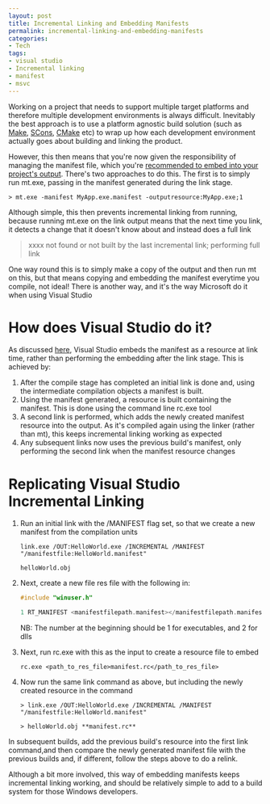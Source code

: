 ```yaml
---
layout: post
title: Incremental Linking and Embedding Manifests
permalink: incremental-linking-and-embedding-manifests
categories:
- Tech
tags:
- visual studio
- Incremental linking
- manifest
- msvc
---
```

Working on a project that needs to support multiple target platforms and therefore multiple development environments is always difficult. Inevitably the best approach is to use a platform agnostic build solution (such as [Make](http://www.gnu.org/software/make/), [SCons](http://www.scons.org/), [CMake](http://www.cmake.org/) etc) to wrap up how each development environment actually goes about building and linking the product.

However, this then means that you're now given the responsibility of managing the manifest file, which you're [recommended to embed into your project's output](http://msdn.microsoft.com/en-us/library/ms235591%28v=vs.80%29.aspx). There's two approaches to do this. The first is to simply run mt.exe, passing in the manifest generated during the link stage.

```
> mt.exe -manifest MyApp.exe.manifest -outputresource:MyApp.exe;1
```

Although simple, this then prevents incremental linking from running, because running mt.exe on the link output means that the next time you link, it detects a change that it doesn't know about and instead does a full link

> xxxx not found or not built by the last incremental link;
> performing full link

One way round this is to simply make a copy of the output and then run mt on this, but that means copying and embedding the manifest everytime you compile, not ideal! There is another way, and it's the way Microsoft do it when using Visual Studio

# How does Visual Studio do it?

As discussed [here](http://msdn.microsoft.com/en-us/library/ms235229%28v=vs.80%29.aspx), Visual Studio embeds the manifest as a resource at link time, rather than performing the embedding after the link stage. This is achieved by:

1. After the compile stage has completed an initial link is done and, using the intermediate compilation objects a manifest is built.
2. Using the manifest generated, a resource is built containing the manifest. This is done using the command line rc.exe tool
3. A second link is performed, which adds the newly created manifest resource into the output. As it's compiled again using the linker (rather than mt), this keeps incremental linking working as expected
4. Any subsequent links now uses the previous build's manifest, only performing the second link when the manifest resource changes

# Replicating Visual Studio Incremental Linking

1. Run an initial link with the /MANIFEST flag set, so that we create a new manifest from the compilation units

    ```
    link.exe /OUT:HelloWorld.exe /INCREMENTAL /MANIFEST "/manifestfile:HelloWorld.manifest"  

    helloWorld.obj
    ```

2. Next, create a new file res file with the following in:

    ```c
    #include "winuser.h"  

    1 RT_MANIFEST <manifestfilepath.manifest></manifestfilepath.manifest>
    ```

    NB: The number at the beginning should be 1 for executables, and 2 for dlls

3. Next, run rc.exe with this as the input to create a resource file to embed

    ```
    rc.exe <path_to_res_file>manifest.rc</path_to_res_file>
    ```

4. Now run the same link command as above, but including the newly created resource in the command

    ```
    > link.exe /OUT:HelloWorld.exe /INCREMENTAL /MANIFEST "/manifestfile:HelloWorld.manifest"  

    > helloWorld.obj **manifest.rc**
    ```

In subsequent builds, add the previous build's resource into the first link command,and then compare the newly generated manifest file with the previous builds and, if different, follow the steps above to do a relink.

Although a bit more involved, this way of embedding manifests keeps incremental linking working, and should be relatively simple to add to a build system for those Windows developers.
